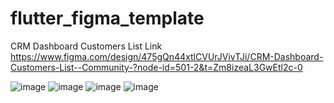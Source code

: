 # flutter_figma_template

CRM Dashboard Customers List 
Link https://www.figma.com/design/475gQn44xtlCVUrJVivTJi/CRM-Dashboard-Customers-List--Community-?node-id=501-2&t=Zm8izeaL3GwEtl2c-0

![image](https://github.com/user-attachments/assets/eaa6b25f-0dda-4502-bb7a-c4377c97345a)
![image](https://github.com/user-attachments/assets/cae3c0e0-b5f2-4c1f-bd66-d172d872198b)
![image](https://github.com/user-attachments/assets/0216778c-1913-4914-9e79-6ddcf5ffee85)
![image](https://github.com/user-attachments/assets/571f2abc-4c89-494c-a144-f7492d29d003)
